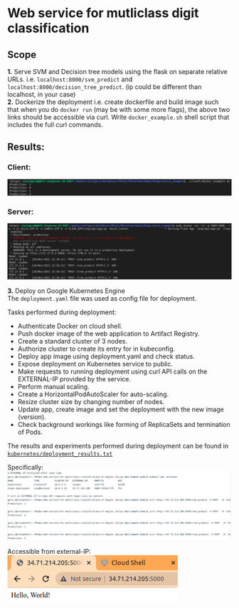 # Web service for mutliclass digit classification

## Scope

**1.** Serve SVM and Decision tree models using the flask on separate relative URLs. i.e. `localhost:8000/svm_predict` and `localhost:8000/decision_tree_predict`. (ip could be different than localhost, in your case)     
**2.** Dockerize the deployment i.e. create dockerfile and build image such that when you do `docker run` (may be with some more flags), the above two links should be accessible via curl. Write `docker_example.sh` shell script that includes the full curl commands.

## Results:

### Client:
![client](images/Screenshot%20from%202021-11-29%2004-10-02.png)

### Server:
![server](images/Screenshot%20from%202021-11-29%2004-09-52.png)

**3.** Deploy on Google Kubernetes Engine    
The `deployment.yaml` file was used as config file for deployment.

Tasks performed during deployment:
* Authenticate Docker on cloud shell.
* Push docker image of the web application to Artifact Registry.
* Create a standard cluster of 3 nodes.
* Authorize cluster to create its entry for in kubeconfig.
* Deploy app image using deployment.yaml and check status.
* Expose deployment on Kubernetes service to public.
* Make requests to running deployment using curl API calls on the EXTERNAL-IP provided by the service.
* Perform manual scaling.
* Create a HorizontalPodAutoScaler for auto-scaling.
* Resize cluster size by changing number of nodes.
* Update app, create image and set the deployment with the new image (version).
* Check background workings like forming of ReplicaSets and termination of Pods.

The results and experiments performed during deployment can be found in [`kubernetes/deployment_results.txt`](kubernetes/deployment_results.txt)   

Specifically:    
![result](kubernetes/Screenshot%20from%202022-04-11%2021-32-27.png)

Accessible from external-IP:    
![deployed](kubernetes/Screenshot%20from%202022-04-11%2017-04-07.png)


